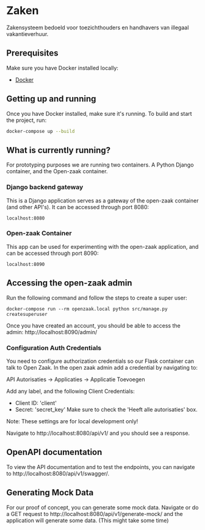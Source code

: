 # Zaken
Zakensysteem bedoeld voor toezichthouders en handhavers van illegaal vakantieverhuur.

## Prerequisites
Make sure you have Docker installed locally:
- [Docker](https://docs.docker.com/docker-for-mac/install/)

## Getting up and running
Once you have Docker installed, make sure it's running.
To build and start the project, run:
```bash
docker-compose up --build
```

## What is currently running?
For prototyping purposes we are running two containers. A Python Django container, and the Open-zaak container.

### Django backend gateway
This is a Django application serves as a gateway of the open-zaak container (and other API's).
It can be accessed through port 8080:
```
localhost:8080
```

### Open-zaak Container
This app can be used for experimenting with the open-zaak application, and can be accessed through port 8090:
```
localhost:8090
```

## Accessing the open-zaak admin
Run the following command and follow the steps to create a super user:
```
docker-compose run --rm openzaak.local python src/manage.py createsuperuser
```

Once you have created an account, you should be able to access the admin:
http://localhost:8090/admin/

### Configuration Auth Credentials
You need to configure authorization credentials so our Flask container can talk to Open Zaak.
In the open zaak admin add a credential by navigating to:

API Autorisaties -> Applicaties -> Applicatie Toevoegen

Add any label, and the following Client Credentials:
- Client ID: 'client'
- Secret: 'secret_key'
Make sure to check the 'Heeft alle autorisaties' box.

Note: These settings are for local development only!

Navigate to http://localhost:8080/api/v1/ and you should see a response.

## OpenAPI documentation
To view the API documentation and to test the endpoints, you can navigate to http://localhost:8080/api/v1/swagger/.

## Generating Mock Data
For our proof of concept, you can generate some mock data.
Navigate or do a GET request to http://localhost:8080/api/v1/generate-mock/ and the application will generate some data. (This might take some time)
